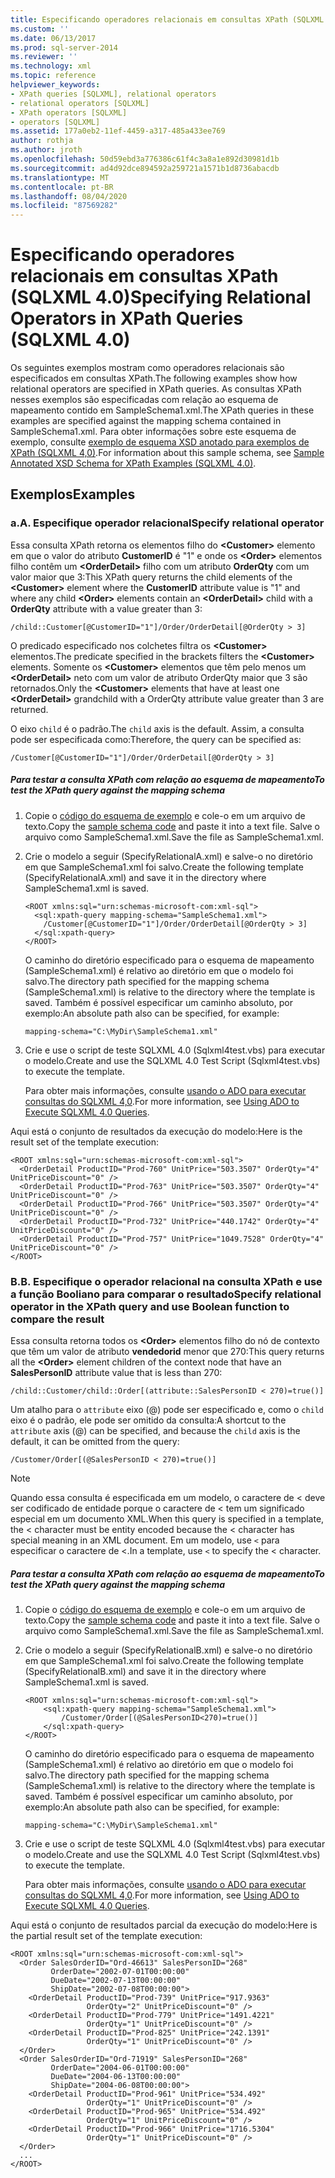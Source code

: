 ```yaml
---
title: Especificando operadores relacionais em consultas XPath (SQLXML 4,0) | Microsoft Docs
ms.custom: ''
ms.date: 06/13/2017
ms.prod: sql-server-2014
ms.reviewer: ''
ms.technology: xml
ms.topic: reference
helpviewer_keywords:
- XPath queries [SQLXML], relational operators
- relational operators [SQLXML]
- XPath operators [SQLXML]
- operators [SQLXML]
ms.assetid: 177a0eb2-11ef-4459-a317-485a433ee769
author: rothja
ms.author: jroth
ms.openlocfilehash: 50d59ebd3a776386c61f4c3a8a1e892d30981d1b
ms.sourcegitcommit: ad4d92dce894592a259721a1571b1d8736abacdb
ms.translationtype: MT
ms.contentlocale: pt-BR
ms.lasthandoff: 08/04/2020
ms.locfileid: "87569282"
---
```

# <a name="specifying-relational-operators-in-xpath-queries-sqlxml-40"></a><span data-ttu-id="e2dd2-102">Especificando operadores relacionais em consultas XPath (SQLXML 4.0)</span><span class="sxs-lookup"><span data-stu-id="e2dd2-102">Specifying Relational Operators in XPath Queries (SQLXML 4.0)</span></span>
  <span data-ttu-id="e2dd2-103">Os seguintes exemplos mostram como operadores relacionais são especificados em consultas XPath.</span><span class="sxs-lookup"><span data-stu-id="e2dd2-103">The following examples show how relational operators are specified in XPath queries.</span></span> <span data-ttu-id="e2dd2-104">As consultas XPath nesses exemplos são especificadas com relação ao esquema de mapeamento contido em SampleSchema1.xml.</span><span class="sxs-lookup"><span data-stu-id="e2dd2-104">The XPath queries in these examples are specified against the mapping schema contained in SampleSchema1.xml.</span></span> <span data-ttu-id="e2dd2-105">Para obter informações sobre este esquema de exemplo, consulte [exemplo de esquema XSD anotado para exemplos de XPath &#40;SQLXML 4,0&#41;](sample-annotated-xsd-schema-for-xpath-examples-sqlxml-4-0.md).</span><span class="sxs-lookup"><span data-stu-id="e2dd2-105">For information about this sample schema, see [Sample Annotated XSD Schema for XPath Examples &#40;SQLXML 4.0&#41;](sample-annotated-xsd-schema-for-xpath-examples-sqlxml-4-0.md).</span></span>  
  
## <a name="examples"></a><span data-ttu-id="e2dd2-106">Exemplos</span><span class="sxs-lookup"><span data-stu-id="e2dd2-106">Examples</span></span>  
  
### <a name="a-specify-relational-operator"></a><span data-ttu-id="e2dd2-107">a.</span><span class="sxs-lookup"><span data-stu-id="e2dd2-107">A.</span></span> <span data-ttu-id="e2dd2-108">Especifique operador relacional</span><span class="sxs-lookup"><span data-stu-id="e2dd2-108">Specify relational operator</span></span>  
 <span data-ttu-id="e2dd2-109">Essa consulta XPath retorna os elementos filho do **\<Customer>** elemento em que o valor do atributo **CustomerID** é "1" e onde os **\<Order>** elementos filho contêm um **\<OrderDetail>** filho com um atributo **OrderQty** com um valor maior que 3:</span><span class="sxs-lookup"><span data-stu-id="e2dd2-109">This XPath query returns the child elements of the **\<Customer>** element where the **CustomerID** attribute value is "1" and where any child **\<Order>** elements contain an **\<OrderDetail>** child with a **OrderQty** attribute with a value greater than 3:</span></span>  
  
```  
/child::Customer[@CustomerID="1"]/Order/OrderDetail[@OrderQty > 3]  
```  
  
 <span data-ttu-id="e2dd2-110">O predicado especificado nos colchetes filtra os **\<Customer>** elementos.</span><span class="sxs-lookup"><span data-stu-id="e2dd2-110">The predicate specified in the brackets filters the **\<Customer>** elements.</span></span> <span data-ttu-id="e2dd2-111">Somente os **\<Customer>** elementos que têm pelo menos um **\<OrderDetail>** neto com um valor de atributo OrderQty maior que 3 são retornados.</span><span class="sxs-lookup"><span data-stu-id="e2dd2-111">Only the **\<Customer>** elements that have at least one **\<OrderDetail>** grandchild with a OrderQty attribute value greater than 3 are returned.</span></span>  
  
 <span data-ttu-id="e2dd2-112">O eixo `child` é o padrão.</span><span class="sxs-lookup"><span data-stu-id="e2dd2-112">The `child` axis is the default.</span></span> <span data-ttu-id="e2dd2-113">Assim, a consulta pode ser especificada como:</span><span class="sxs-lookup"><span data-stu-id="e2dd2-113">Therefore, the query can be specified as:</span></span>  
  
```  
/Customer[@CustomerID="1"]/Order/OrderDetail[@OrderQty > 3]  
```  
  
##### <a name="to-test-the-xpath-query-against-the-mapping-schema"></a><span data-ttu-id="e2dd2-114">Para testar a consulta XPath com relação ao esquema de mapeamento</span><span class="sxs-lookup"><span data-stu-id="e2dd2-114">To test the XPath query against the mapping schema</span></span>  
  
1.  <span data-ttu-id="e2dd2-115">Copie o [código do esquema de exemplo](sample-annotated-xsd-schema-for-xpath-examples-sqlxml-4-0.md) e cole-o em um arquivo de texto.</span><span class="sxs-lookup"><span data-stu-id="e2dd2-115">Copy the [sample schema code](sample-annotated-xsd-schema-for-xpath-examples-sqlxml-4-0.md) and paste it into a text file.</span></span> <span data-ttu-id="e2dd2-116">Salve o arquivo como SampleSchema1.xml.</span><span class="sxs-lookup"><span data-stu-id="e2dd2-116">Save the file as SampleSchema1.xml.</span></span>  
  
2.  <span data-ttu-id="e2dd2-117">Crie o modelo a seguir (SpecifyRelationalA.xml) e salve-o no diretório em que SampleSchema1.xml foi salvo.</span><span class="sxs-lookup"><span data-stu-id="e2dd2-117">Create the following template (SpecifyRelationalA.xml) and save it in the directory where SampleSchema1.xml is saved.</span></span>  
  
    ```  
    <ROOT xmlns:sql="urn:schemas-microsoft-com:xml-sql">  
      <sql:xpath-query mapping-schema="SampleSchema1.xml">  
        /Customer[@CustomerID="1"]/Order/OrderDetail[@OrderQty > 3]  
      </sql:xpath-query>  
    </ROOT>  
    ```  
  
     <span data-ttu-id="e2dd2-118">O caminho do diretório especificado para o esquema de mapeamento (SampleSchema1.xml) é relativo ao diretório em que o modelo foi salvo.</span><span class="sxs-lookup"><span data-stu-id="e2dd2-118">The directory path specified for the mapping schema (SampleSchema1.xml) is relative to the directory where the template is saved.</span></span> <span data-ttu-id="e2dd2-119">Também é possível especificar um caminho absoluto, por exemplo:</span><span class="sxs-lookup"><span data-stu-id="e2dd2-119">An absolute path also can be specified, for example:</span></span>  
  
    ```  
    mapping-schema="C:\MyDir\SampleSchema1.xml"  
    ```  
  
3.  <span data-ttu-id="e2dd2-120">Crie e use o script de teste SQLXML 4.0 (Sqlxml4test.vbs) para executar o modelo.</span><span class="sxs-lookup"><span data-stu-id="e2dd2-120">Create and use the SQLXML 4.0 Test Script (Sqlxml4test.vbs) to execute the template.</span></span>  
  
     <span data-ttu-id="e2dd2-121">Para obter mais informações, consulte [usando o ADO para executar consultas do SQLXML 4,0](../../sqlxml/using-ado-to-execute-sqlxml-4-0-queries.md).</span><span class="sxs-lookup"><span data-stu-id="e2dd2-121">For more information, see [Using ADO to Execute SQLXML 4.0 Queries](../../sqlxml/using-ado-to-execute-sqlxml-4-0-queries.md).</span></span>  
  
 <span data-ttu-id="e2dd2-122">Aqui está o conjunto de resultados da execução do modelo:</span><span class="sxs-lookup"><span data-stu-id="e2dd2-122">Here is the result set of the template execution:</span></span>  
  
```  
<ROOT xmlns:sql="urn:schemas-microsoft-com:xml-sql">  
  <OrderDetail ProductID="Prod-760" UnitPrice="503.3507" OrderQty="4" UnitPriceDiscount="0" />   
  <OrderDetail ProductID="Prod-763" UnitPrice="503.3507" OrderQty="4" UnitPriceDiscount="0" />   
  <OrderDetail ProductID="Prod-766" UnitPrice="503.3507" OrderQty="4" UnitPriceDiscount="0" />   
  <OrderDetail ProductID="Prod-732" UnitPrice="440.1742" OrderQty="4" UnitPriceDiscount="0" />   
  <OrderDetail ProductID="Prod-757" UnitPrice="1049.7528" OrderQty="4" UnitPriceDiscount="0" />   
</ROOT>  
```  
  
### <a name="b-specify-relational-operator-in-the-xpath-query-and-use-boolean-function-to-compare-the-result"></a><span data-ttu-id="e2dd2-123">B.</span><span class="sxs-lookup"><span data-stu-id="e2dd2-123">B.</span></span> <span data-ttu-id="e2dd2-124">Especifique o operador relacional na consulta XPath e use a função Booliano para comparar o resultado</span><span class="sxs-lookup"><span data-stu-id="e2dd2-124">Specify relational operator in the XPath query and use Boolean function to compare the result</span></span>  
 <span data-ttu-id="e2dd2-125">Essa consulta retorna todos os **\<Order>** elementos filho do nó de contexto que têm um valor de atributo **vendedorid** menor que 270:</span><span class="sxs-lookup"><span data-stu-id="e2dd2-125">This query returns all the **\<Order>** element children of the context node that have an **SalesPersonID** attribute value that is less than 270:</span></span>  
  
```  
/child::Customer/child::Order[(attribute::SalesPersonID < 270)=true()]  
```  
  
 <span data-ttu-id="e2dd2-126">Um atalho para o `attribute` eixo (@) pode ser especificado e, como o `child` eixo é o padrão, ele pode ser omitido da consulta:</span><span class="sxs-lookup"><span data-stu-id="e2dd2-126">A shortcut to the `attribute` axis (@) can be specified, and because the `child` axis is the default, it can be omitted from the query:</span></span>  
  
```  
/Customer/Order[(@SalesPersonID < 270)=true()]  
```  
  
> [!NOTE]  
>  <span data-ttu-id="e2dd2-127">Quando essa consulta é especificada em um modelo, o caractere de < deve ser codificado de entidade porque o caractere de < tem um significado especial em um documento XML.</span><span class="sxs-lookup"><span data-stu-id="e2dd2-127">When this query is specified in a template, the < character must be entity encoded because the < character has special meaning in an XML document.</span></span> <span data-ttu-id="e2dd2-128">Em um modelo, use `<` para especificar o caractere de <.</span><span class="sxs-lookup"><span data-stu-id="e2dd2-128">In a template, use `<` to specify the < character.</span></span>  
  
##### <a name="to-test-the-xpath-query-against-the-mapping-schema"></a><span data-ttu-id="e2dd2-129">Para testar a consulta XPath com relação ao esquema de mapeamento</span><span class="sxs-lookup"><span data-stu-id="e2dd2-129">To test the XPath query against the mapping schema</span></span>  
  
1.  <span data-ttu-id="e2dd2-130">Copie o [código do esquema de exemplo](sample-annotated-xsd-schema-for-xpath-examples-sqlxml-4-0.md) e cole-o em um arquivo de texto.</span><span class="sxs-lookup"><span data-stu-id="e2dd2-130">Copy the [sample schema code](sample-annotated-xsd-schema-for-xpath-examples-sqlxml-4-0.md) and paste it into a text file.</span></span> <span data-ttu-id="e2dd2-131">Salve o arquivo como SampleSchema1.xml.</span><span class="sxs-lookup"><span data-stu-id="e2dd2-131">Save the file as SampleSchema1.xml.</span></span>  
  
2.  <span data-ttu-id="e2dd2-132">Crie o modelo a seguir (SpecifyRelationalB.xml) e salve-o no diretório em que SampleSchema1.xml foi salvo.</span><span class="sxs-lookup"><span data-stu-id="e2dd2-132">Create the following template (SpecifyRelationalB.xml) and save it in the directory where SampleSchema1.xml is saved.</span></span>  
  
    ```  
    <ROOT xmlns:sql="urn:schemas-microsoft-com:xml-sql">  
        <sql:xpath-query mapping-schema="SampleSchema1.xml">  
            /Customer/Order[(@SalesPersonID<270)=true()]  
        </sql:xpath-query>  
    </ROOT>  
    ```  
  
     <span data-ttu-id="e2dd2-133">O caminho do diretório especificado para o esquema de mapeamento (SampleSchema1.xml) é relativo ao diretório em que o modelo foi salvo.</span><span class="sxs-lookup"><span data-stu-id="e2dd2-133">The directory path specified for the mapping schema (SampleSchema1.xml) is relative to the directory where the template is saved.</span></span> <span data-ttu-id="e2dd2-134">Também é possível especificar um caminho absoluto, por exemplo:</span><span class="sxs-lookup"><span data-stu-id="e2dd2-134">An absolute path also can be specified, for example:</span></span>  
  
    ```  
    mapping-schema="C:\MyDir\SampleSchema1.xml"  
    ```  
  
3.  <span data-ttu-id="e2dd2-135">Crie e use o script de teste SQLXML 4.0 (Sqlxml4test.vbs) para executar o modelo.</span><span class="sxs-lookup"><span data-stu-id="e2dd2-135">Create and use the SQLXML 4.0 Test Script (Sqlxml4test.vbs) to execute the template.</span></span>  
  
     <span data-ttu-id="e2dd2-136">Para obter mais informações, consulte [usando o ADO para executar consultas do SQLXML 4,0](../../sqlxml/using-ado-to-execute-sqlxml-4-0-queries.md).</span><span class="sxs-lookup"><span data-stu-id="e2dd2-136">For more information, see [Using ADO to Execute SQLXML 4.0 Queries](../../sqlxml/using-ado-to-execute-sqlxml-4-0-queries.md).</span></span>  
  
 <span data-ttu-id="e2dd2-137">Aqui está o conjunto de resultados parcial da execução do modelo:</span><span class="sxs-lookup"><span data-stu-id="e2dd2-137">Here is the partial result set of the template execution:</span></span>  
  
```  
<ROOT xmlns:sql="urn:schemas-microsoft-com:xml-sql">  
  <Order SalesOrderID="Ord-46613" SalesPersonID="268"   
         OrderDate="2002-07-01T00:00:00"   
         DueDate="2002-07-13T00:00:00"   
         ShipDate="2002-07-08T00:00:00">  
    <OrderDetail ProductID="Prod-739" UnitPrice="917.9363"   
                 OrderQty="2" UnitPriceDiscount="0" />   
    <OrderDetail ProductID="Prod-779" UnitPrice="1491.4221"   
                 OrderQty="1" UnitPriceDiscount="0" />   
    <OrderDetail ProductID="Prod-825" UnitPrice="242.1391"   
                 OrderQty="1" UnitPriceDiscount="0" />   
  </Order>  
  <Order SalesOrderID="Ord-71919" SalesPersonID="268"  
         OrderDate="2004-06-01T00:00:00"   
         DueDate="2004-06-13T00:00:00"   
         ShipDate="2004-06-08T00:00:00">  
    <OrderDetail ProductID="Prod-961" UnitPrice="534.492"   
                 OrderQty="1" UnitPriceDiscount="0" />   
    <OrderDetail ProductID="Prod-965" UnitPrice="534.492"   
                 OrderQty="1" UnitPriceDiscount="0" />   
    <OrderDetail ProductID="Prod-966" UnitPrice="1716.5304"   
                 OrderQty="1" UnitPriceDiscount="0" />   
  </Order>  
  ...  
</ROOT>  
```  
  
  
